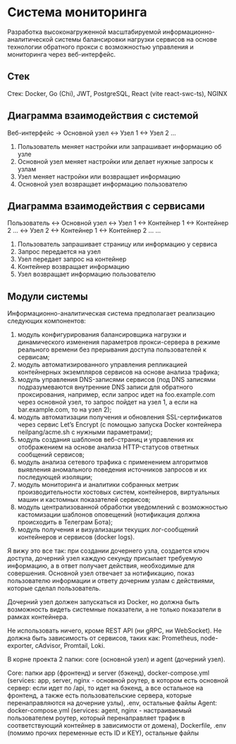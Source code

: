 # Система мониторинга
Разработка высоконагруженной масштабируемой информационно-аналитической системы балансировки нагрузки сервисов на основе технологии обратного прокси с возможностью управления и мониторинга через веб-интерфейс.

## Стек
Стек: Docker, Go (Chi), JWT, PostgreSQL, React (vite react-swc-ts), NGINX

## Диаграмма взаимодействия с системой
Веб-интерфейс -> Основной узел <-> Узел 1
                               <-> Узел 2
                               ...
1. Пользователь меняет настройки или запрашивает информацию об узле
2. Основной узел меняет настройки или делает нужные запросы к узлам
3. Узел меняет настройки или возвращает информацию
4. Основной узел возвращает информацию пользователю

## Диаграмма взаимодействия с сервисами
Пользователь <-> Основной узел <-> Узел 1 <-> Контейнер 1
                                          <-> Контейнер 2
                                          ...
                               <-> Узел 2 <-> Контейнер 1
                                          <-> Контейнер 2
                                          ...
                               ...
1. Пользователь запрашивает страницу или информацию у сервиса
2. Запрос передается на узел
3. Узел передает запрос на контейнер
4. Контейнер возвращает информацию
5. Узел возвращает информацию пользователю

## Модули системы
Информационно-аналитическая система предполагает реализацию следующих компонентов:
1. модуль конфигурирования балансировщика нагрузки и динамического изменения параметров прокси-сервера в режиме реального времени без прерывания доступа пользователей к сервисам;
2. модуль автоматизированного управления репликацией контейнерных экземпляров сервисов на основе анализа трафика;
3. модуль управления DNS-записями сервисов (под DNS записями подразумеваются внутренние DNS записи для обратного проксирования, например, если запрос идет на foo.example.com через основной узел, то запрос пойдет на узел 1, а если на bar.example.com, то на узел 2);
4. модуль автоматизации получения и обновления SSL-сертификатов через сервис Let’s Encrypt (с помощью запуска Docker контейнера neilpang/acme.sh с нужными параметрами);
5. модуль создания шаблонов веб-страниц и управления их отображением на основе анализа HTTP-статусов ответных сообщений сервисов;
6. модуль анализа сетевого трафика с применением алгоритмов выявления аномального поведения источников запросов и их последующей изоляции;
7. модуль мониторинга и аналитики собранных метрик производительности хостовых систем, контейнеров, виртуальных машин и кастомных показателей сервисов;
8. модуль централизованной обработки уведомлений с возможностью кастомизации шаблонов оповещений (нотификация должна происходить в Телеграм Бота);
9. модуль получения и визуализации текущих лог-сообщений контейнеров и сервисов (docker logs).

Я вижу это все так: при создании дочернего узла, создается ключ доступа, дочерний узел каждую секунду присылает требуемую информацию, а в ответ получает действия, необходимые для совершения. Основной узел отвечает за нотификацию, показ пользователю информации и ответу дочерним узлам с действиями, которые сделал пользователь.

Дочерний узел должен запускаться из Docker, но должна быть возможность видеть системные показатели, а не только показатели в рамках контейнера.

Не использовать ничего, кроме REST API (ни gRPC, ни WebSocket). Не должна быть зависимость от сервисов, таких как: Prometheus, node-exporter, cAdvisor, Promtail, Loki.

В корне проекта 2 папки: core (основной узел) и agent (дочерний узел).

Core: папки app (фронтенд) и server (бэкенд), docker-compose.yml (services: app, server, nginx - основной роутер, в котором есть основной сервер: если идет по /api, то идет на бэкенд, а все остальное на фронтенд, а также есть пользовательские сервера, которые перенаправляются на дочерние узлы), .env, остальные файлы
Agent: docker-compose.yml (services: agent, nginx - настраиваемый пользователем роутер, который перенаправляет трафик в соответствующий контейнер в зависимости от домена), Dockerfile, .env (помимо прочих переменные есть ID и KEY), остальные файлы